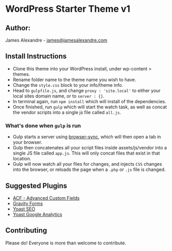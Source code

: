 # WordPress Starter Theme v1

## Author:
James Alexandre - james@jamesalexandre.com

## Install Instructions

- Clone this theme into your WordPress install, under wp-content > themes.
- Rename folder name to the theme name you wish to have.
- Change the `style.css` block to your info/theme info.
- Head to `gulpfile.js`, and change `proxy : 'site.local'` to either your local sites domain name, or to `server : {}`.
- In terminal again, run `npm install` which will install of the dependencies.
- Once finished, run `gulp` which will start the watch task, as well as concat the vendor scripts into a single js file called `all.js`.

### What's done when `gulp` is run
- Gulp starts a server using [browser-sync](https://browsersync.io/), which will then open a tab in your browser.
- Gulp then concatenates all your script files inside assets/js/vendor into a single JS file called `app.js`. This will only concat files that exist in that location.
- Gulp will now watch all your files for changes, and injects `CSS` changes into the browser, or reloads the page when a `.php` or `.js` file is changed.

## Suggested Plugins
- [ACF - Advanced Custom Fields](http://www.advancedcustomfields.com)
- [Gravity Forms](http://www.gravityforms.com/)
- [Yoast SEO](https://wordpress.org/plugins/wordpress-seo/)
- [Yoast Google Analytics](https://wordpress.org/plugins/google-analytics-for-wordpress/)

## Contributing
Please do! Everyone is more than welcome to contribute.